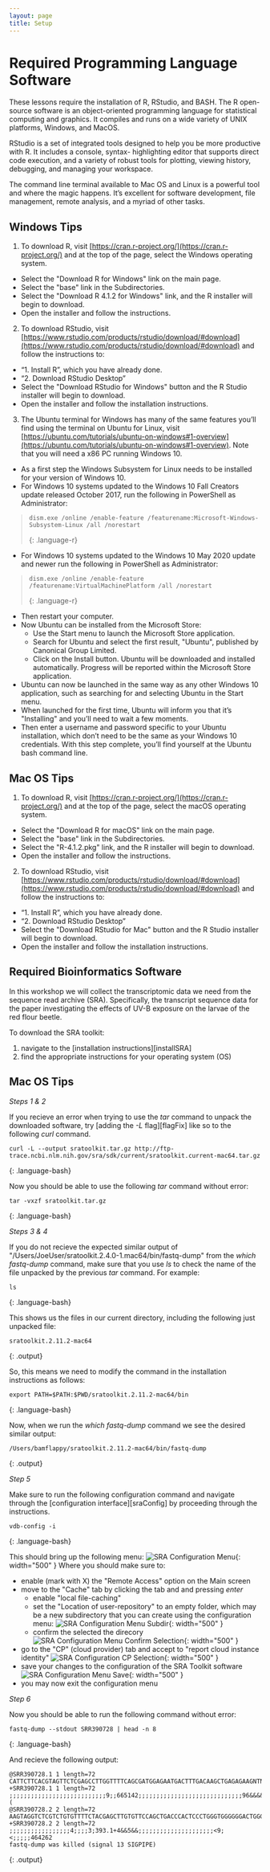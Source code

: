 ```yaml
---
layout: page
title: Setup
---
```


# Required Programming Language Software

These lessons require the installation of R, RStudio, and BASH. The R open-source software is an object-oriented programming language for statistical computing and graphics. It compiles and runs on a wide variety of UNIX platforms, Windows, 
and MacOS. 

RStudio is a set of integrated tools designed to help you be more productive with R. It includes a console, syntax-
highlighting editor that supports direct code execution, and a variety of robust tools for plotting, viewing history, debugging, and managing your workspace.

The command line terminal available to Mac OS and Linux is a powerful tool and where the magic happens. It’s excellent for software development, file management, remote analysis, and a myriad of other tasks.
 
## Windows Tips

1. To download R, visit [https://cran.r-project.org/](https://cran.r-project.org/) and at the top of the page, select the Windows operating system.
- Select the "Download R for Windows" link on the main page.
- Select the "base" link in the Subdirectories.
- Select the "Download R 4.1.2 for Windows" link, and the R installer will begin to download. 
- Open the installer and follow the instructions.

2. To download RStudio, visit [https://www.rstudio.com/products/rstudio/download/#download](https://www.rstudio.com/products/rstudio/download/#download) and follow the instructions to:
- “1. Install R”, which you have already done.
- “2. Download RStudio Desktop”
- Select the "Download RStudio for Windows" button and the R Studio installer will begin to download.
- Open the installer and follow the installation instructions.

3. The Ubuntu terminal for Windows has many of the same features you’ll find using the terminal on Ubuntu for Linux, visit [https://ubuntu.com/tutorials/ubuntu-on-windows#1-overview](https://ubuntu.com/tutorials/ubuntu-on-windows#1-overview). Note that you will need a x86 PC running Windows 10.
- As a first step the Windows Subsystem for Linux needs to be installed for your version of Windows 10.
- For Windows 10 systems updated to the Windows 10 Fall Creators update released October 2017, run the following in PowerShell as Administrator: 
> ~~~
> dism.exe /online /enable-feature /featurename:Microsoft-Windows-Subsystem-Linux /all /norestart
> ~~~
> {: .language-r}
- For Windows 10 systems updated to the Windows 10 May 2020 update and newer run the following in PowerShell as Administrator: 
> ~~~
> dism.exe /online /enable-feature /featurename:VirtualMachinePlatform /all /norestart
> ~~~
> {: .language-r}
- Then restart your computer.
- Now Ubuntu can be installed from the Microsoft Store:
  - Use the Start menu to launch the Microsoft Store application.
  - Search for Ubuntu and select the first result, "Ubuntu", published by Canonical Group Limited.
  - Click on the Install button. Ubuntu will be downloaded and installed automatically. Progress will be reported within the Microsoft Store application.
- Ubuntu can now be launched in the same way as any other Windows 10 application, such as searching for and selecting Ubuntu in the Start menu.
- When launched for the first time, Ubuntu will inform you that it’s "Installing" and you’ll need to wait a few moments. 
- Then enter a username and password specific to your Ubuntu installation, which don’t need to be the same as your Windows 10 credentials. With this step complete, you’ll find yourself at the Ubuntu bash command line.


## Mac OS Tips

1. To download R, visit [https://cran.r-project.org/](https://cran.r-project.org/) and at the top of the page, select the macOS operating system.
- Select the "Download R for macOS" link on the main page.
- Select the "base" link in the Subdirectories.
- Select the "R-4.1.2.pkg" link, and the R installer will begin to download. 
- Open the installer and follow the instructions.

2. To download RStudio, visit [https://www.rstudio.com/products/rstudio/download/#download](https://www.rstudio.com/products/rstudio/download/#download) and follow the instructions to:
- “1. Install R”, which you have already done.
- “2. Download RStudio Desktop”
- Select the "Download RStudio for Mac" button and the R Studio installer will begin to download.
- Open the installer and follow the installation instructions.


## Required Bioinformatics Software

In this workshop we will collect the transcriptomic data we need from the sequence read archive (SRA). Specifically, the transcript sequence data for the paper investigating the effects of UV-B exposure on the larvae of the red flour beetle.

To download the SRA toolkit:
1. navigate to the [installation instructions][installSRA]
2. find the appropriate instructions for your operating system (OS)
 
## Mac OS Tips

*Steps 1 & 2*

If you recieve an error when trying to use the *tar* command to unpack the downloaded software, try [adding the *-L* flag][flagFix] like so to the following *curl* command.
~~~
curl -L --output sratoolkit.tar.gz http://ftp-trace.ncbi.nlm.nih.gov/sra/sdk/current/sratoolkit.current-mac64.tar.gz
~~~
{: .language-bash}

Now you should be able to use the following *tar* command without error:
~~~
tar -vxzf sratoolkit.tar.gz
~~~
{: .language-bash}

*Steps 3 & 4*

If you do not recieve the expected similar output of "/Users/JoeUser/sratoolkit.2.4.0-1.mac64/bin/fastq-dump" from the *which fastq-dump* command, make sure that you use *ls* to check the name of the file unpacked by the previous *tar* command. For example:
~~~
ls
~~~
{: .language-bash}

This shows us the files in our current directory, including the following just unpacked file:
~~~
sratoolkit.2.11.2-mac64
~~~
{: .output}

So, this means we need to modify the command in the installation instructions as follows:
~~~
export PATH=$PATH:$PWD/sratoolkit.2.11.2-mac64/bin
~~~
{: .language-bash}

Now, when we run the *which fastq-dump* command we see the desired similar output:
~~~
/Users/bamflappy/sratoolkit.2.11.2-mac64/bin/fastq-dump
~~~
{: .output}

*Step 5*

Make sure to run the following configuration command and navigate through the [configuration interface][sraConfig] by proceeding through the instructions.
~~~
vdb-config -i
~~~
{: .language-bash}

This should bring up the following menu:
![SRA Configuration Menu](fig/ScreenShotConfigSRA.png){: width="500" }
Where you should make sure to:
- enable (mark with X) the "Remote Access" option on the Main screen
- move to the "Cache" tab by clicking the tab and and pressing *enter*
  - enable "local file-caching"
  - set the "Location of user-repository" to an empty folder, which may be a new subdirectory that you can create using the configuration menu:
![SRA Configuration Menu Subdir](fig/ScreenShotConfigSubdir.png){: width="500" }
  - confirm the selected the direcory 
  ![SRA Configuration Menu Confirm Selection](fig/ScreenShotConfigConfirm.png){: width="500" }
- go to the "CP" (cloud provider) tab and accept to "report cloud instance identity"
![SRA Configuration CP Selection](fig/ScreenShotCP.png){: width="500" }
- save your changes to the configuration of the SRA Toolkit software
![SRA Configuration Menu Save](fig/ScreenShotSaveSRA.png){: width="500" }
- you may now exit the configuration menu

*Step 6*

Now you should be able to run the following command without error:
~~~
fastq-dump --stdout SRR390728 | head -n 8
~~~
{: .language-bash}

And recieve the following output:
~~~
@SRR390728.1 1 length=72
CATTCTTCACGTAGTTCTCGAGCCTTGGTTTTCAGCGATGGAGAATGACTTTGACAAGCTGAGAGAAGNTNC
+SRR390728.1 1 length=72
;;;;;;;;;;;;;;;;;;;;;;;;;;;9;;665142;;;;;;;;;;;;;;;;;;;;;;;;;;;;;96&&&&(
@SRR390728.2 2 length=72
AAGTAGGTCTCGTCTGTGTTTTCTACGAGCTTGTGTTCCAGCTGACCCACTCCCTGGGTGGGGGGACTGGGT
+SRR390728.2 2 length=72
;;;;;;;;;;;;;;;;;4;;;;3;393.1+4&&5&&;;;;;;;;;;;;;;;;;;;;;<9;<;;;;;464262
fastq-dump was killed (signal 13 SIGPIPE)
~~~
{: .output}
